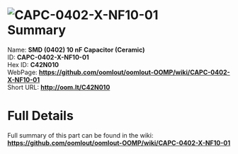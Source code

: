 
![CAPC-0402-X-NF10-01](https://github.com/oomlout/oomlout-OOMP/blob/master/parts/CAPC-0402-X-NF10-01/CAPC-0402-X-NF10-01_420.jpg)   
Summary
=================
  
Name: __SMD (0402) 10 nF Capacitor (Ceramic)__    
ID: __CAPC-0402-X-NF10-01__   
Hex ID: __C42N010__   
WebPage: __https://github.com/oomlout/oomlout-OOMP/wiki/CAPC-0402-X-NF10-01__   
Short URL: __http://oom.lt/C42N010__   

Full Details
==========================
Full summary of this part can be found in the wiki:   
__https://github.com/oomlout/oomlout-OOMP/wiki/CAPC-0402-X-NF10-01__    

